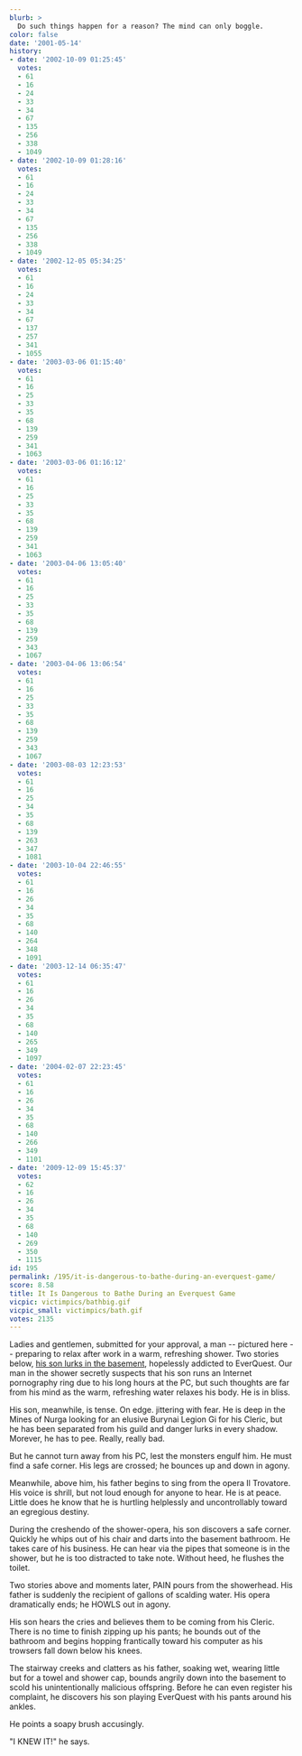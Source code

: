 ```yaml
---
blurb: >
  Do such things happen for a reason? The mind can only boggle.
color: false
date: '2001-05-14'
history:
- date: '2002-10-09 01:25:45'
  votes:
  - 61
  - 16
  - 24
  - 33
  - 34
  - 67
  - 135
  - 256
  - 338
  - 1049
- date: '2002-10-09 01:28:16'
  votes:
  - 61
  - 16
  - 24
  - 33
  - 34
  - 67
  - 135
  - 256
  - 338
  - 1049
- date: '2002-12-05 05:34:25'
  votes:
  - 61
  - 16
  - 24
  - 33
  - 34
  - 67
  - 137
  - 257
  - 341
  - 1055
- date: '2003-03-06 01:15:40'
  votes:
  - 61
  - 16
  - 25
  - 33
  - 35
  - 68
  - 139
  - 259
  - 341
  - 1063
- date: '2003-03-06 01:16:12'
  votes:
  - 61
  - 16
  - 25
  - 33
  - 35
  - 68
  - 139
  - 259
  - 341
  - 1063
- date: '2003-04-06 13:05:40'
  votes:
  - 61
  - 16
  - 25
  - 33
  - 35
  - 68
  - 139
  - 259
  - 343
  - 1067
- date: '2003-04-06 13:06:54'
  votes:
  - 61
  - 16
  - 25
  - 33
  - 35
  - 68
  - 139
  - 259
  - 343
  - 1067
- date: '2003-08-03 12:23:53'
  votes:
  - 61
  - 16
  - 25
  - 34
  - 35
  - 68
  - 139
  - 263
  - 347
  - 1081
- date: '2003-10-04 22:46:55'
  votes:
  - 61
  - 16
  - 26
  - 34
  - 35
  - 68
  - 140
  - 264
  - 348
  - 1091
- date: '2003-12-14 06:35:47'
  votes:
  - 61
  - 16
  - 26
  - 34
  - 35
  - 68
  - 140
  - 265
  - 349
  - 1097
- date: '2004-02-07 22:23:45'
  votes:
  - 61
  - 16
  - 26
  - 34
  - 35
  - 68
  - 140
  - 266
  - 349
  - 1101
- date: '2009-12-09 15:45:37'
  votes:
  - 62
  - 16
  - 26
  - 34
  - 35
  - 68
  - 140
  - 269
  - 350
  - 1115
id: 195
permalink: /195/it-is-dangerous-to-bathe-during-an-everquest-game/
score: 8.58
title: It Is Dangerous to Bathe During an Everquest Game
vicpic: victimpics/bathbig.gif
vicpic_small: victimpics/bath.gif
votes: 2135
---
```


Ladies and gentlemen, submitted for your approval, a man -- pictured
here -- preparing to relax after work in a warm, refreshing shower. Two
stories below, [his son lurks in the basement](@/victim/92.md),
hopelessly addicted to EverQuest. Our man in the shower secretly
suspects that his son runs an Internet pornography ring due to his long
hours at the PC, but such thoughts are far from his mind as the warm,
refreshing water relaxes his body. He is in bliss.

His son, meanwhile, is tense. On edge. jittering with fear. He is deep
in the Mines of Nurga looking for an elusive Burynai Legion Gi for his
Cleric, but he has been separated from his guild and danger lurks in
every shadow. Morever, he has to pee. Really, really bad.

But he cannot turn away from his PC, lest the monsters engulf him. He
must find a safe corner. His legs are crossed; he bounces up and down in
agony.

Meanwhile, above him, his father begins to sing from the opera Il
Trovatore. His voice is shrill, but not loud enough for anyone to hear.
He is at peace. Little does he know that he is hurtling helplessly and
uncontrollably toward an egregious destiny.

During the creshendo of the shower-opera, his son discovers a safe
corner. Quickly he whips out of his chair and darts into the basement
bathroom. He takes care of his business. He can hear via the pipes that
someone is in the shower, but he is too distracted to take note. Without
heed, he flushes the toilet.

Two stories above and moments later, PAIN pours from the showerhead. His
father is suddenly the recipient of gallons of scalding water. His opera
dramatically ends; he HOWLS out in agony.

His son hears the cries and believes them to be coming from his Cleric.
There is no time to finish zipping up his pants; he bounds out of the
bathroom and begins hopping frantically toward his computer as his
trowsers fall down below his knees.

The stairway creeks and clatters as his father, soaking wet, wearing
little but for a towel and shower cap, bounds angrily down into the
basement to scold his unintentionally malicious offspring. Before he can
even register his complaint, he discovers his son playing EverQuest with
his pants around his ankles.

He points a soapy brush accusingly.

"I KNEW IT!" he says.